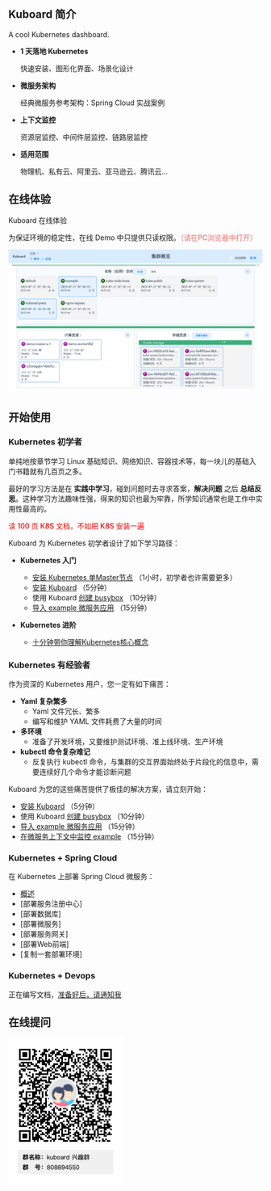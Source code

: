 ## Kuboard 简介

A cool Kubernetes dashboard.

* **1 天落地 Kubernetes**

  快速安装、图形化界面、场景化设计

* **微服务架构**

  经典微服务参考架构：Spring Cloud 实战案例

* **上下文监控**

  资源层监控、中间件层监控、链路层监控

* **适用范围**

  物理机、私有云、阿里云、亚马逊云、腾讯云...



## 在线体验

<p>
<a target="_blank" :href="`http://demo.kuboard.cn/#/login?isReadOnly=true&token=${$site.themeConfig.kuboardToken}`">
  Kuboard 在线体验
</a>
</p>
为保证环境的稳定性，在线 Demo 中只提供只读权限。<span style="color: #F56C6C; font-weight: 500;">（请在PC浏览器中打开）</span>

<p>
  <a target="_blank" :href="`http://demo.kuboard.cn/#/login?isReadOnly=true&token=${$site.themeConfig.kuboardToken}`">
    <img src="./README.assets/1564841972085.gif"></img>
  </a>
</p>


## 开始使用



### Kubernetes 初学者

单纯地按章节学习 Linux 基础知识、网络知识、容器技术等，每一块儿的基础入门书籍就有几百页之多。

最好的学习方法是在 **实践中学习**，碰到问题时去寻求答案，**解决问题** 之后 **总结反思**。这种学习方法趣味性强，得来的知识也最为牢靠，所学知识通常也是工作中实用性最高的。

<span style="color: red; font-weight: 500;">读 100 页 K8S 文档，不如把 K8S 安装一遍</span>

Kuboard 为 Kubernetes 初学者设计了如下学习路径：

* **Kubernetes 入门**
  * [安装 Kubernetes 单Master节点](/install/install-k8s.html) （1小时，初学者也许需要更多）
  * [安装 Kuboard](/install/install-dashboard.html) （5分钟）
  * 使用 Kuboard [创建 busybox](/guide/example/busybox.html) （10分钟）
  * [导入 example 微服务应用](/guide/example/import.html) （15分钟）

* **Kubernetes 进阶**
  * [十分钟带你理解Kubernetes核心概念](k8s-core-concepts.html)

### Kubernetes 有经验者

作为资深的 Kubernetes 用户，您一定有如下痛苦：

* **Yaml 复杂繁多**
  * Yaml 文件冗长、繁多
  * 编写和维护 YAML 文件耗费了大量的时间
* **多环境**
  * 准备了开发环境，又要维护测试环境、准上线环境、生产环境
* **kubectl 命令复杂难记**
  * 反复执行 kubectl 命令，与集群的交互界面始终处于片段化的信息中，需要连续好几个命令才能诊断问题

Kuboard 为您的这些痛苦提供了极佳的解决方案，请立刻开始：

* [安装 Kuboard](/install/install-dashboard.html) （5分钟）
* 使用 Kuboard [创建 busybox](/guide/example/busybox.html) （10分钟）
* [导入 example 微服务应用](/guide/example/import.html)  （15分钟）
* [在微服务上下文中监控 example](/guide/example/monitor.html) （15分钟）

### Kubernetes + Spring Cloud

在 Kubernetes 上部署 Spring Cloud 微服务：

* [概述](/micro-service/spring-cloud/index.html)
* [部署服务注册中心]
* [部署数据库]
* [部署微服务]
* [部署服务网关]
* [部署Web前端]
* [复制一套部署环境]

### Kubernetes + Devops

正在编写文档，[准备好后，请通知我](https://www.wjx.top/jq/43453748.aspx)

## 在线提问

![Kuboard 兴趣群二维码](./README.assets/kuboard_qq.png)
